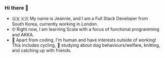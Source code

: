 

<!--
**beannie-j/beannie-j** is a ✨ _special_ ✨ repository because its `README.md` (this file) appears on your GitHub profile.

Here are some ideas to get you started:

- 🔭 I’m currently working on ...
- 🌱 I’m currently learning ...
- 👯 I’m looking to collaborate on ...
- 🤔 I’m looking for help with ...
- 💬 Ask me about ...
- 📫 How to reach me: ...
- 😄 Pronouns: ...
- ⚡ Fun fact: ...
-->
### Hi there 👋
- :uk: :kr:  My name is Jeannie, and I am a Full Stack Developer from South Korea, currently working in London.  
- :nerd_face:  Right now, I am learning Scala with a focus of functional programming and AKKA.  
- :dolphin:  Apart from coding, I'm human and have interests outside of working! This includes cycling, :dog: studying about dog behaviours/welfare, knitting, and catching up with friends. 

